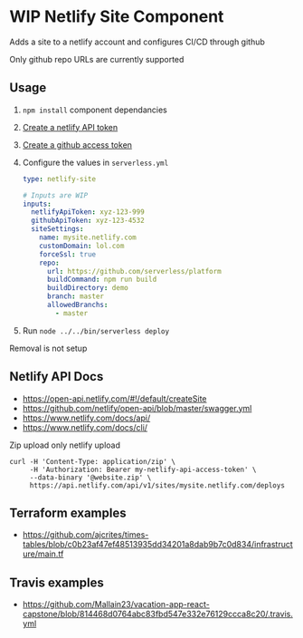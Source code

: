 # WIP Netlify Site Component

Adds a site to a netlify account and configures CI/CD through github

Only github repo URLs are currently supported

## Usage

1. `npm install` component dependancies

2. [Create a netlify API token](https://app.netlify.com/account/applications/personal)

3. [Create a github access token](https://blog.github.com/2013-05-16-personal-api-tokens/)

4. Configure the values in `serverless.yml`

    ```yml
    type: netlify-site

    # Inputs are WIP
    inputs:
      netlifyApiToken: xyz-123-999
      githubApiToken: xyz-123-4532
      siteSettings:
        name: mysite.netlify.com
        customDomain: lol.com
        forceSsl: true
        repo:
          url: https://github.com/serverless/platform
          buildCommand: npm run build
          buildDirectory: demo
          branch: master
          allowedBranchs:
            - master
    ```

4. Run `node ../../bin/serverless deploy`

Removal is not setup

## Netlify API Docs

- https://open-api.netlify.com/#!/default/createSite
- https://github.com/netlify/open-api/blob/master/swagger.yml
- https://www.netlify.com/docs/api/
- https://www.netlify.com/docs/cli/

Zip upload only netlify upload

```
curl -H 'Content-Type: application/zip' \
     -H 'Authorization: Bearer my-netlify-api-access-token' \
     --data-binary '@website.zip' \
     https://api.netlify.com/api/v1/sites/mysite.netlify.com/deploys
```

## Terraform examples

- https://github.com/ajcrites/times-tables/blob/c0b23af47ef48513935dd34201a8dab9b7c0d834/infrastructure/main.tf

## Travis examples

- https://github.com/Mallain23/vacation-app-react-capstone/blob/814468d0764abc83fbd547e332e76129ccca8c20/.travis.yml
